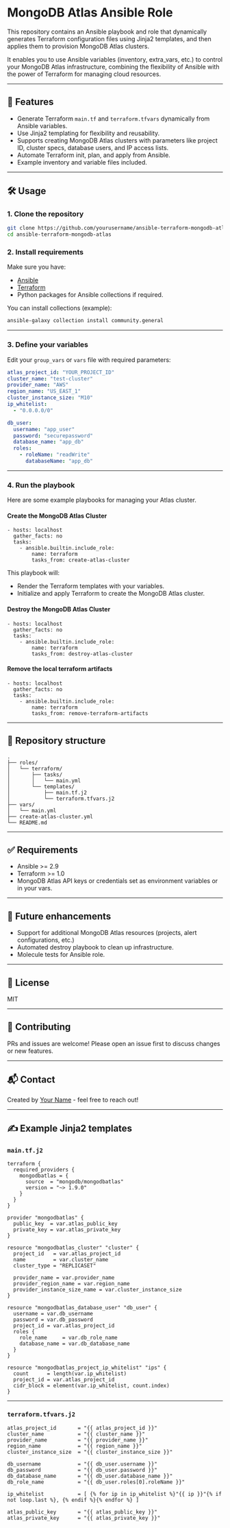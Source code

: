 
# MongoDB Atlas Ansible Role

This repository contains an Ansible playbook and role that dynamically generates Terraform configuration files using Jinja2 templates, and then applies them to provision MongoDB Atlas clusters.

It enables you to use Ansible variables (inventory, extra_vars, etc.) to control your MongoDB Atlas infrastructure, combining the flexibility of Ansible with the power of Terraform for managing cloud resources.

---

## 🚀 Features

- Generate Terraform `main.tf` and `terraform.tfvars` dynamically from Ansible variables.
- Use Jinja2 templating for flexibility and reusability.
- Supports creating MongoDB Atlas clusters with parameters like project ID, cluster specs, database users, and IP access lists.
- Automate Terraform init, plan, and apply from Ansible.
- Example inventory and variable files included.

---

## 🛠 Usage

### 1. Clone the repository
```bash
git clone https://github.com/yourusername/ansible-terraform-mongodb-atlas.git
cd ansible-terraform-mongodb-atlas
```

### 2. Install requirements
Make sure you have:
- [Ansible](https://docs.ansible.com/ansible/latest/installation_guide/intro_installation.html)
- [Terraform](https://developer.hashicorp.com/terraform/install)
- Python packages for Ansible collections if required.

You can install collections (example):
```bash
ansible-galaxy collection install community.general
```

---

### 3. Define your variables
Edit your `group_vars` or `vars` file with required parameters:

```yaml
atlas_project_id: "YOUR_PROJECT_ID"
cluster_name: "test-cluster"
provider_name: "AWS"
region_name: "US_EAST_1"
cluster_instance_size: "M10"
ip_whitelist:
  - "0.0.0.0/0"

db_user:
  username: "app_user"
  password: "securepassword"
  database_name: "app_db"
  roles:
    - roleName: "readWrite"
      databaseName: "app_db"
```

---

### 4. Run the playbook

Here are some example playbooks for managing your Atlas cluster.

#### Create the MongoDB Atlas Cluster
```
- hosts: localhost
  gather_facts: no
  tasks:
    - ansible.builtin.include_role:
        name: terraform
        tasks_from: create-atlas-cluster
```

This playbook will:
- Render the Terraform templates with your variables.
- Initialize and apply Terraform to create the MongoDB Atlas cluster.

#### Destroy the MongoDB Atlas Cluster
```
- hosts: localhost
  gather_facts: no
  tasks:
    - ansible.builtin.include_role:
        name: terraform
        tasks_from: destroy-atlas-cluster
```

#### Remove the local terraform artifacts
```
- hosts: localhost
  gather_facts: no
  tasks:
    - ansible.builtin.include_role:
        name: terraform
        tasks_from: remove-terraform-artifacts
```



---

## 📂 Repository structure
```
.
├── roles/
│   └── terraform/
│       ├── tasks/
│       │   └── main.yml
│       └── templates/
│           ├── main.tf.j2
│           └── terraform.tfvars.j2
├── vars/
│   └── main.yml
├── create-atlas-cluster.yml
└── README.md
```

---

## ✅ Requirements
- Ansible >= 2.9
- Terraform >= 1.0
- MongoDB Atlas API keys or credentials set as environment variables or in your vars.

---

## 🚧 Future enhancements
- Support for additional MongoDB Atlas resources (projects, alert configurations, etc.)
- Automated destroy playbook to clean up infrastructure.
- Molecule tests for Ansible role.

---

## 📜 License
MIT

---

## 🤝 Contributing
PRs and issues are welcome! Please open an issue first to discuss changes or new features.

---

## 📬 Contact
Created by [Your Name](https://github.com/yourusername) - feel free to reach out!

---

## ✍️ Example Jinja2 templates

### `main.tf.j2`
```jinja
terraform {
  required_providers {
    mongodbatlas = {
      source  = "mongodb/mongodbatlas"
      version = "~> 1.9.0"
    }
  }
}

provider "mongodbatlas" {
  public_key  = var.atlas_public_key
  private_key = var.atlas_private_key
}

resource "mongodbatlas_cluster" "cluster" {
  project_id   = var.atlas_project_id
  name         = var.cluster_name
  cluster_type = "REPLICASET"

  provider_name = var.provider_name
  provider_region_name = var.region_name
  provider_instance_size_name = var.cluster_instance_size
}

resource "mongodbatlas_database_user" "db_user" {
  username = var.db_username
  password = var.db_password
  project_id = var.atlas_project_id
  roles {
    role_name     = var.db_role_name
    database_name = var.db_database_name
  }
}

resource "mongodbatlas_project_ip_whitelist" "ips" {
  count      = length(var.ip_whitelist)
  project_id = var.atlas_project_id
  cidr_block = element(var.ip_whitelist, count.index)
}
```

---

### `terraform.tfvars.j2`
```jinja
atlas_project_id       = "{{ atlas_project_id }}"
cluster_name           = "{{ cluster_name }}"
provider_name          = "{{ provider_name }}"
region_name            = "{{ region_name }}"
cluster_instance_size  = "{{ cluster_instance_size }}"

db_username            = "{{ db_user.username }}"
db_password            = "{{ db_user.password }}"
db_database_name       = "{{ db_user.database_name }}"
db_role_name           = "{{ db_user.roles[0].roleName }}"

ip_whitelist           = [ {% for ip in ip_whitelist %}"{{ ip }}"{% if not loop.last %}, {% endif %}{% endfor %} ]

atlas_public_key       = "{{ atlas_public_key }}"
atlas_private_key      = "{{ atlas_private_key }}"
```
